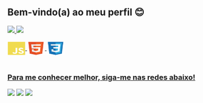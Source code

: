 ## Bem-vindo(a) ao meu perfil 😊

 <div>
   <a href="https://github.com/LissaBellisario">
   <img height="180em" src="https://github-readme-stats.vercel.app/api?username=lissabellisario&show_icons=true&theme=dracula&include_all_commits=true&count_private=true"/>
   <img height="180em" src="https://github-readme-stats.vercel.app/api/top-langs/?username=lissabellisario&layout=compact&langs_count=6&theme=dracula"/>
</div>
    
<div style="display: inline_block"><br>
  <img align="center" alt="Js" height="30" width="40" src="https://raw.githubusercontent.com/devicons/devicon/master/icons/javascript/javascript-plain.svg ">
  <img align="center" alt="HTML" height="30" width="40" src="https://raw.githubusercontent.com/devicons/devicon/master/icons/html5/html5-original.svg ">
  <img align="center" alt="CSS" height="30" width="40" src="https://raw.githubusercontent.com/devicons/devicon/master/icons/css3/css3-original.svg ">
</div>
 
<br>
 
### Para me conhecer melhor, siga-me nas redes abaixo!
 
<div>
<a href="https://www.instagram.com/lissa.bellis/" target="_blank"><img src="https://img.shields.io/badge/-Instagram-%23E4405F?style=for-the- badge&logo=instagram&logoColor=white" target="_blank"></a>
  <a href="https://www.linkedin.com/in/giovanna-lissa-ab7734280/" target="_blank"><img src="https://img.shields.io/badge/-LinkedIn-%230077B5?style= for-the-badge&logo=linkedin&logoColor=white" target="_blank"></a>
  <a href = "mailto:giovannalissa098@gmail.com"><img src="https://img.shields.io/badge/-Gmail-%23333?style=for-the-badge&logo=gmail&logoColor=white" alvo ="_blank"></a>
 
</div>
